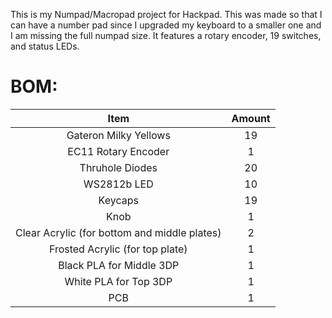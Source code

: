 This is my Numpad/Macropad project for Hackpad. This was made so that I can have a number pad since I upgraded my keyboard to a smaller one and I am missing the full numpad size. It features a rotary encoder, 19 switches, and status LEDs.

# BOM:

| Item | Amount |
| :--: | :----: |
| Gateron Milky Yellows | 19 |
| EC11 Rotary Encoder | 1 |
| Thruhole Diodes | 20 |
| WS2812b LED | 10 |
| Keycaps | 19 |
| Knob | 1 |
| Clear Acrylic (for bottom and middle plates) | 2 |
| Frosted Acrylic (for top plate) | 1 |
| Black PLA for Middle 3DP | 1 |
| White PLA for Top 3DP | 1 |
| PCB | 1 |
